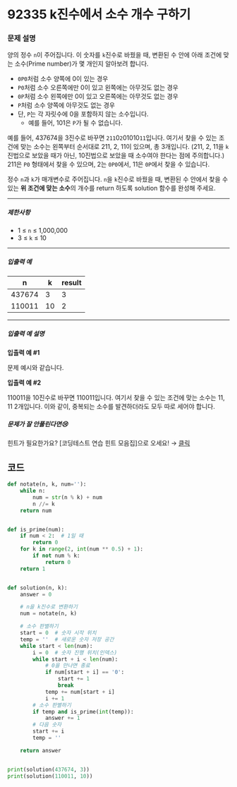 # 92335 k진수에서 소수 개수 구하기

### 문제 설명

양의 정수 `n`이 주어집니다. 이 숫자를 `k`진수로 바꿨을 때, 변환된 수 안에 아래 조건에 맞는 소수(Prime number)가 몇 개인지 알아보려 합니다.

- `0P0`처럼 소수 양쪽에 0이 있는 경우
- `P0`처럼 소수 오른쪽에만 0이 있고 왼쪽에는 아무것도 없는 경우
- `0P`처럼 소수 왼쪽에만 0이 있고 오른쪽에는 아무것도 없는 경우
- `P`처럼 소수 양쪽에 아무것도 없는 경우
- 단, `P`는 각 자릿수에 0을 포함하지 않는 소수입니다.
  - 예를 들어, 101은 `P`가 될 수 없습니다.

예를 들어, 437674을 3진수로 바꾸면 `211`0`2`01010`11`입니다. 여기서 찾을 수 있는 조건에 맞는 소수는 왼쪽부터 순서대로 211, 2, 11이 있으며, 총 3개입니다. (211, 2, 11을 `k`진법으로 보았을 때가 아닌, 10진법으로 보았을 때 소수여야 한다는 점에 주의합니다.) 211은 `P0` 형태에서 찾을 수 있으며, 2는 `0P0`에서, 11은 `0P`에서 찾을 수 있습니다.

정수 `n`과 `k`가 매개변수로 주어집니다. `n`을 `k`진수로 바꿨을 때, 변환된 수 안에서 찾을 수 있는 **위 조건에 맞는 소수**의 개수를 return 하도록 solution 함수를 완성해 주세요.

------

##### 제한사항

- 1 ≤ `n` ≤ 1,000,000
- 3 ≤ `k` ≤ 10

------

##### 입출력 예

| n      | k    | result |
| ------ | ---- | ------ |
| 437674 | 3    | 3      |
| 110011 | 10   | 2      |

------

##### 입출력 예 설명

**입출력 예 #1**

문제 예시와 같습니다.

**입출력 예 #2**

110011을 10진수로 바꾸면 110011입니다. 여기서 찾을 수 있는 조건에 맞는 소수는 11, 11 2개입니다. 이와 같이, 중복되는 소수를 발견하더라도 모두 따로 세어야 합니다.

##### 문제가 잘 안풀린다면😢

힌트가 필요한가요? [코딩테스트 연습 힌트 모음집]으로 오세요! → [클릭](https://school.programmers.co.kr/learn/courses/14743?itm_content=lesson92335)



## 코드

```python
def notate(n, k, num=''):
    while n:
        num = str(n % k) + num
        n //= k
    return num


def is_prime(num):
    if num < 2:  # 1일 때
        return 0
    for k in range(2, int(num ** 0.5) + 1):
        if not num % k:
            return 0
    return 1


def solution(n, k):
    answer = 0

    # n을 k진수로 변환하기
    num = notate(n, k)

    # 소수 판별하기
    start = 0  # 숫자 시작 위치
    temp = ''  # 새로운 숫자 저장 공간
    while start < len(num):
        i = 0  # 숫자 진행 위치(인덱스)
        while start + i < len(num):
            # 0을 만나면 종료
            if num[start + i] == '0':
                start += 1
                break
            temp += num[start + i]
            i += 1
        # 소수 판별하기
        if temp and is_prime(int(temp)):
            answer += 1
        # 다음 숫자
        start += i
        temp = ''

    return answer


print(solution(437674, 3))
print(solution(110011, 10))
```
